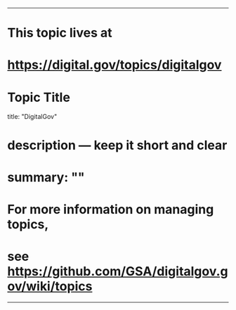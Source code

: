 
---
# This topic lives at
# https://digital.gov/topics/digitalgov

# Topic Title
title: "DigitalGov"

# description — keep it short and clear
# summary: ""


# For more information on managing topics,
# see https://github.com/GSA/digitalgov.gov/wiki/topics
---